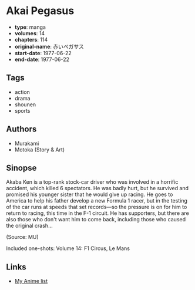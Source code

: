 # Akai Pegasus

-   **type**: manga
-   **volumes**: 14
-   **chapters**: 114
-   **original-name**: 赤いペガサス
-   **start-date**: 1977-06-22
-   **end-date**: 1977-06-22

## Tags

-   action
-   drama
-   shounen
-   sports

## Authors

-   Murakami
-   Motoka (Story & Art)

## Sinopse

Akaba Ken is a top-rank stock-car driver who was involved in a horrific accident, which killed 6 spectators. He was badly hurt, but he survived and promised his younger sister that he would give up racing. He goes to America to help his father develop a new Formula 1 racer, but in the testing of the car runs at speeds that set records—so the pressure is on for him to return to racing, this time in the F-1 circuit. He has supporters, but there are also those who don't want him to come back, including those who caused the original crash…

(Source: MU)

Included one-shots:
Volume 14: F1 Circus, Le Mans

## Links

-   [My Anime list](https://myanimelist.net/manga/28491/Akai_Pegasus)
